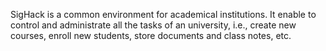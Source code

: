 SigHack is a common environment for academical institutions. It enable to control and administrate all the tasks of an university, i.e., create new courses, enroll new students, store documents and class notes, etc.